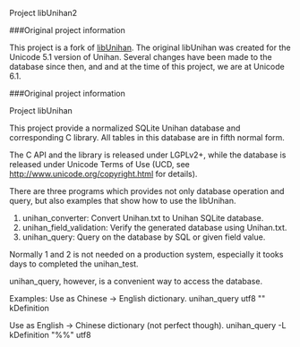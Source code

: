 Project libUnihan2

###Original project information

This project is a fork of [libUnihan](https://sourceforge.net/projects/libunihan/). The original libUnihan was created for the Unicode 5.1 version of Unihan. Several changes have been made to the database since then, and and at the time of this project, we are at Unicode 6.1.

###Original project information

Project libUnihan

This project provide a normalized SQLite Unihan database and corresponding C
library. All tables in this database are in fifth normal form.

The C API and the library is released under LGPLv2+, while the database is
released under Unicode Terms of Use (UCD, see
http://www.unicode.org/copyright.html for details).

There are three programs which provides not only database operation and query, 
but also examples that show how to use the libUnihan.

1. unihan_converter: Convert Unihan.txt to Unihan SQLite database.
2. unihan_field_validation: Verify the generated database using Unihan.txt.
3. unihan_query: Query on the database by SQL or given field value.

Normally 1 and 2 is not needed on a production system,
especially it tooks days to completed the unihan_test.

unihan_query, however, is a convenient way to access the database.

Examples:
Use as Chinese -> English dictionary.
unihan_query utf8 "<chineseCharacter>" kDefinition

Use as English -> Chinese dictionary (not perfect though).
unihan_query -L kDefinition "%<english word>%" utf8



